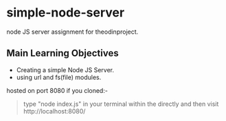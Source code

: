 # simple-node-server
node JS server assignment for theodinproject.

## Main Learning Objectives
* Creating a simple Node JS Server.
* using url and fs(file) modules.

hosted on port 8080
if you cloned:-
>  type "node index.js" in your terminal within the directly and then
>  visit http://localhost:8080/
